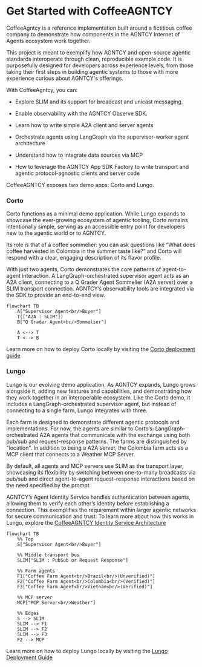 # Get Started with CoffeeAGNTCY


CoffeeAgntcy is a reference implementation built around a fictitious coffee company to demonstrate how components in the AGNTCY Internet of Agents ecosystem work together.

This project is meant to exemplify how AGNTCY and open-source agentic standards interoperate through clean, reproducible example code. It is purposefully designed for developers across experience levels, from those taking their first steps in building agentic systems to those with more experience curious about AGNTCY's offerings.

With CoffeeAgntcy, you can:

* Explore SLIM and its support for broadcast and unicast messaging.

* Enable observability with the AGNTCY Observe SDK.

* Learn how to write simple A2A client and server agents

* Orchestrate agents using LangGraph via the supervisor-worker agent architecture

* Understand how to integrate data sources via MCP

* How to leverage the AGNTCY App SDK Factory to write transport and agentic protocol-agnostic clients and server code


CoffeeAGNTCY exposes two demo apps: Corto and Lungo. 

### Corto

Corto functions as a minimal demo application. While Lungo expands to showcase the ever-growing ecosystem of agentic tooling, Corto remains intentionally simple, serving as an accessible entry point for developers new to the agentic world or to AGNTCY.

Its role is that of a coffee sommelier: you can ask questions like “What does coffee harvested in Colombia in the summer taste like?” and Corto will respond with a clear, engaging description of its flavor profile.

With just two agents, Corto demonstrates the core patterns of agent-to-agent interaction. A LangGraph-orchestrated supervisor agent acts as an A2A client, connecting to a Q Grader Agent Sommelier (A2A server) over a SLIM transport connection. AGNTCY’s observability tools are integrated via the SDK to provide an end-to-end view.

```mermaid
flowchart TB
    A["Supervisor Agent<br/>Buyer"]
    T(["A2A : SLIM"])
    B["Q Grader Agent<br/>Sommelier"]

    A <--> T
    T <--> B
```

Learn more on how to deploy Corto locally by visiting the [Corto deployment guide](https://github.com/agntcy/coffeeAgntcy/blob/main/coffeeAGNTCY/coffee_agents/corto/README.md)

### Lungo

Lungo is our evolving demo application. As AGNTCY expands, Lungo grows alongside it, adding new features and capabilities, and demonstrating how they work together in an interoperable ecosystem. Like the Corto demo, it includes a LangGraph-orchestrated supervisor agent, but instead of connecting to a single farm, Lungo integrates with three.

Each farm is designed to demonstrate different agentic protocols and implementations. For now, the agents are similar to Corto’s: LangGraph-orchestrated A2A agents that communicate with the exchange using both pub/sub and request–response patterns. The farms are distinguished by "location". In addition to being a A2A server, the Colombia farm acts as a MCP client that connects to a Weather MCP Server.

By default, all agents and MCP servers use SLIM as the transport layer, showcasing its flexibility by switching between one-to-many broadcasts via pub/sub and direct agent-to-agent request–response interactions based on the need specified by the prompt.

AGNTCY’s Agent Identity Service handles authentication between agents, allowing them to verify each other’s identity before establishing a connection. This exemplifies the requirement within larger agentic networks for secure communication and trust. To learn more about how this works in Lungo, explore the [CoffeeAGNTCY Identity Service Architecture](../coffee-agntcy-identity.md) 

```mermaid
flowchart TB
    %% Top
    S["Supervisor Agent<br/>Buyer"]

    %% Middle transport bus
    SLIM["SLIM : PubSub or Request Response"]

    %% Farm agents
    F1["Coffee Farm Agent<br/>Brazil<br/>(Unverified)"]
    F2["Coffee Farm Agent<br/>Colombia<br/>(Verified)"]
    F3["Coffee Farm Agent<br/>Vietnam<br/>(Verified)"]

    %% MCP server
    MCP["MCP Server<br/>Weather"]

    %% Edges
    S --> SLIM
    SLIM --> F1
    SLIM --> F2
    SLIM --> F3
    F2 --> MCP
```
Learn more on how to deploy Lungo locally by visiting the [Lungo Deployment Guide](https://github.com/agntcy/coffeeAgntcy/blob/main/coffeeAGNTCY/coffee_agents/lungo/README.md)



